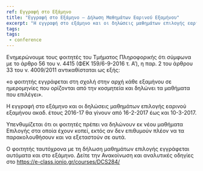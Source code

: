 ```yaml
---
ref: Εγγραφή στο Εξάμηνο
title: "Εγγραφή στο Εξάμηνο – Δήλωση Μαθημάτων Εαρινού Εξαμήνου"
excerpt: "Η εγγραφή στο εξάμηνο και οι δηλώσεις μαθημάτων επιλογής εαρινού εξαμήνου ακαδ. έτους 2016-17 θα γίνουν από 16-2-2017 έως και 10-3-2017."
tags:
tags:
 - conference
---
```

Ενημερώνουμε τους φοιτητές του Τμήματος Πληροφορικής ότι σύμφωνα με το άρθρο 56 του ν. 4415 (ΦΕΚ 159/6-9-2016 τ. Α’), η παρ. 2 του άρθρου 33 του ν. 4009/2011 αντικαθίσταται ως εξής:

«ο φοιτητής εγγράφεται στη σχολή στην αρχή κάθε εξαμήνου σε ημερομηνίες που ορίζονται από την κοσμητεία και δηλώνει τα μαθήματα που επιλέγει».

Η εγγραφή στο εξάμηνο και οι δηλώσεις μαθημάτων επιλογής εαρινού εξαμήνου ακαδ. έτους 2016-17 θα γίνουν από 16-2-2017 έως και 10-3-2017.

Yπενθυμίζεται ότι οι φοιτητές πρέπει να δηλώνουν εκ νέου μαθήματα Επιλογής στα οποία έχουν κοπεί, εκτός αν δεν επιθυμούν πλέον να τα παρακολουθήσουν και να εξεταστούν σε αυτά.

Ο φοιτητής ταυτόχρονα με τη δήλωση μαθημάτων επιλογής εγγράφεται αυτόματα και στο εξάμηνο.
Δείτε την Ανακοίνωση και αναλυτικές οδηγίες στο https://e-class.ionio.gr/courses/DCS284/
